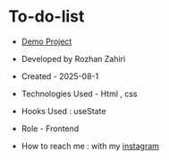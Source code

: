# To-do-list
- [Demo Project](https://rozhanzahiri.github.io/XO_Game/)

- Developed by Rozhan Zahiri

- Created - 2025-08-1

- Technologies Used - Html , css

- Hooks Used : useState 

- Role - Frontend

- How to reach me : with my [instagram](https://www.instagram.com/rozhanzahiri_developer) 
